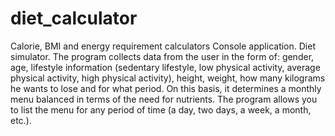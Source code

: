 # diet_calculator
Calorie, BMI and energy requirement calculators
Console application. Diet simulator. The program collects data from the user in the form of: gender, age, lifestyle information (sedentary lifestyle, low physical activity, average physical activity, high physical activity), height, weight, how many kilograms he wants to lose and for what period. On this basis, it determines a monthly menu balanced in terms of the need for nutrients. The program allows you to list the menu for any period of time (a day, two days, a week, a month, etc.).
